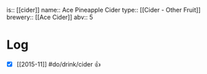 is:: [[cider]]
name:: Ace Pineapple Cider
type:: [[Cider - Other Fruit]]
brewery:: [[Ace Cider]]
abv:: 5

# Log
- [x] [[2015-11]] #do/drink/cider 👍

